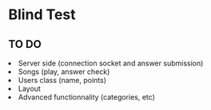 # Blind Test

## TO DO
<li> Server side (connection socket and answer submission)
<li> Songs (play, answer check)
<li> Users class (name, points)
<li> Layout
<li> Advanced functionnality (categories, etc)